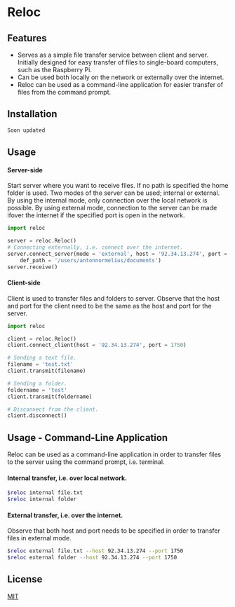 # Reloc

## Features
* Serves as a simple file transfer service between client and server. Initially designed for easy transfer of files to single-board computers, such as the Raspberry Pi.
* Can be used both locally on the network or externally over the internet.
* Reloc can be used as a command-line application for easier transfer of files from the command prompt.

 
## Installation
```bash
Soon updated
```
 
## Usage
#### Server-side
Start server where you want to receive files. If no path is specified the home folder is used. Two modes of the server can be used; internal or external. By using the internal mode, only connection over the local network is possible. By using external mode, connection to the server can be made ifover the internet if the specified port is open in the network.


```python
import reloc

server = reloc.Reloc()
# Connecting externally, i.e. connect over the internet.
server.connect_server(mode = 'external', host = '92.34.13.274', port = 1750,
    def_path = '/users/antonnormelius/documents')
server.receive()
```
 
#### Client-side
Client is used to transfer files and folders to server. Observe that
the host and port for the client need to be the same as the host and port
for the server. 
```python
import reloc

client = reloc.Reloc()
client.connect_client(host = '92.34.13.274', port = 1750)

# Sending a text file.
filename = 'test.txt'
client.transmit(filename)

# Sending a folder.
foldername = 'test'
client.transmit(foldername)

# Disconnect from the client.
client.disconnect()

```

## Usage - Command-Line Application
Reloc can be used as a command-line application in order to transfer files to the server
using the command prompt, i.e. terminal.

#### Internal transfer, i.e. over local network.
```bash
$reloc internal file.txt
$reloc internal folder
```

#### External transfer, i.e. over the internet.
Observe that both host and port needs to be specified in order
to transfer files in external mode.
```bash
$reloc external file.txt --host 92.34.13.274 --port 1750
$reloc external folder --host 92.34.13.274 --port 1750
```

## License
[MIT](https://choosealicense.com/licenses/mit/)
